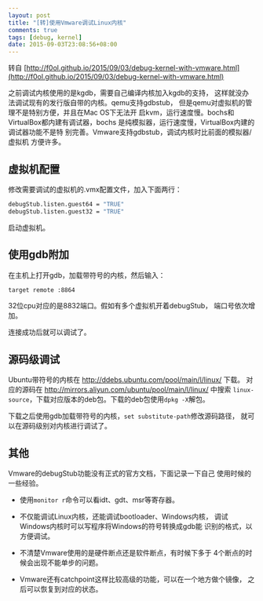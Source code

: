 ```yaml
---
layout: post
title: "[转]使用Vmware调试Linux内核"
comments: true
tags: [debug, kernel]
date: 2015-09-03T23:08:56+08:00
---
```


转自 [http://f0ol.github.io/2015/09/03/debug-kernel-with-vmware.html](http://f0ol.github.io/2015/09/03/debug-kernel-with-vmware.html)

之前调试内核使用的是kgdb，需要自己编译内核加入kgdb的支持，
这样就没办法调试现有的发行版自带的内核。qemu支持gdbstub，
但是qemu对虚拟机的管理不是特别方便，并且在Mac OS下无法开
启kvm，运行速度慢。bochs和VirtualBox都内建有调试器，bochs
是纯模拟器，运行速度慢，VirtualBox内建的调试器功能不是特
别完善。Vmware支持gdbstub，调试内核时比前面的模拟器/虚拟机
方便许多。

## 虚拟机配置

修改需要调试的虚拟机的.vmx配置文件，加入下面两行：

```sh
debugStub.listen.guest64 = "TRUE"
debugStub.listen.guest32 = "TRUE"
```

启动虚拟机。

## 使用gdb附加

在主机上打开gdb，加载带符号的内核，然后输入：

```sh
target remote :8864
```

32位cpu对应的是8832端口。假如有多个虚拟机开着debugStub，
端口号依次增加。

连接成功后就可以调试了。

## 源码级调试

Ubuntu带符号的内核在 http://ddebs.ubuntu.com/pool/main/l/linux/ 下载。
对应的源码在 http://mirrors.aliyun.com/ubuntu/pool/main/l/linux/ 中搜索
`linux-source`，下载对应版本的deb包。下载的deb包使用`dpkg -X`解包。

下载之后使用gdb加载带符号的内核，`set substitute-path`修改源码路径，
就可以在源码级别对内核进行调试了。

## 其他

Vmware的debugStub功能没有正式的官方文档，下面记录一下自己
使用时候的一些经验。

* 使用`monitor r`命令可以看idt、gdt、msr等寄存器。

* 不仅能调试Linux内核，还能调试bootloader、Windows内核，
调试Windows内核时可以写程序将Windows的符号转换成gdb能
识别的格式，以方便调试。

* 不清楚Vmware使用的是硬件断点还是软件断点，有时候下多于
4个断点的时候会出现不能单步的问题。

* Vmware还有catchpoint这样比较高级的功能，可以在一个地方做个镜像，
之后可以恢复到对应的状态。
